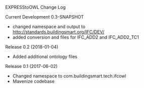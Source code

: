 EXPRESStoOWL Change Log

Current Development 0.3-SNAPSHOT
- changed namespace and output to http://standards.buildingsmart.org/IFC/DEV/
- added conversion and files for IFC_ADD2 and IFC_ADD2_TC1

Release 0.2 (2018-01-04)
- Added additional ontology files

Release 0.1 (2017-06-02)
- Changed namespace to com.buildingsmart.tech.ifcowl
- Mavenize codebase
